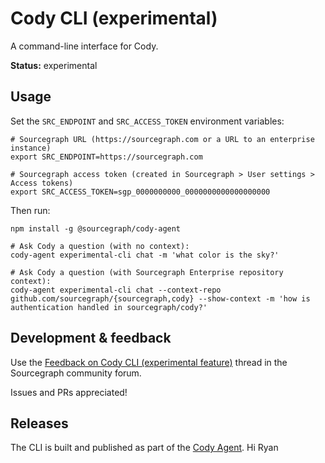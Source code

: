 # Cody CLI (experimental)

A command-line interface for Cody.

**Status:** experimental

## Usage

Set the `SRC_ENDPOINT` and `SRC_ACCESS_TOKEN` environment variables:

```
# Sourcegraph URL (https://sourcegraph.com or a URL to an enterprise instance)
export SRC_ENDPOINT=https://sourcegraph.com

# Sourcegraph access token (created in Sourcegraph > User settings > Access tokens)
export SRC_ACCESS_TOKEN=sgp_0000000000_0000000000000000000
```

Then run:

```
npm install -g @sourcegraph/cody-agent

# Ask Cody a question (with no context):
cody-agent experimental-cli chat -m 'what color is the sky?'

# Ask Cody a question (with Sourcegraph Enterprise repository context):
cody-agent experimental-cli chat --context-repo github.com/sourcegraph/{sourcegraph,cody} --show-context -m 'how is authentication handled in sourcegraph/cody?'
```

## Development & feedback

Use the [Feedback on Cody CLI (experimental feature)](https://community.sourcegraph.com/t/feedback-on-cody-cli-experimental-feature/78) thread in the Sourcegraph community forum.

Issues and PRs appreciated!

## Releases

The CLI is built and published as part of the [Cody Agent](../agent/README.md).
Hi Ryan
